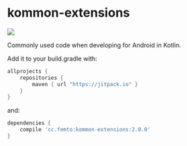 # kommon-extensions
[![](https://jitpack.io/v/hpost/kommon-extensions.svg)](https://jitpack.io/#cc.femto/kommon-extensions)

Commonly used code when developing for Android in Kotlin.


Add it to your build.gradle with:
```gradle
allprojects {
    repositories {
        maven { url "https://jitpack.io" }
    }
}
```
and:

```gradle
dependencies {
    compile 'cc.femto:kommon-extensions:2.0.0'
}
```
